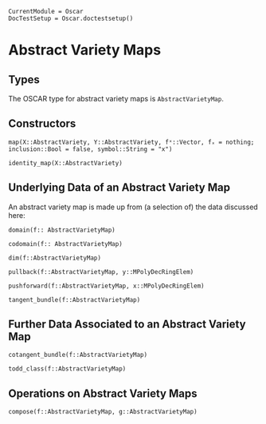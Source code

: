 ```@meta
CurrentModule = Oscar
DocTestSetup = Oscar.doctestsetup()
```

# Abstract Variety Maps

## Types

The OSCAR type for abstract variety maps is `AbstractVarietyMap`.

## Constructors

```@docs
map(X::AbstractVariety, Y::AbstractVariety, fˣ::Vector, fₓ = nothing; inclusion::Bool = false, symbol::String = "x")
```

```@docs
identity_map(X::AbstractVariety)
```

## Underlying Data of an Abstract Variety Map

An abstract variety map is made up from (a selection of) the data discussed here:

```@docs
domain(f:: AbstractVarietyMap)
```

```@docs
codomain(f:: AbstractVarietyMap)
```

```@docs
dim(f::AbstractVarietyMap)
```

```@docs
pullback(f::AbstractVarietyMap, y::MPolyDecRingElem)
```

```@docs
pushforward(f::AbstractVarietyMap, x::MPolyDecRingElem)
```

```@docs
tangent_bundle(f::AbstractVarietyMap)
```

## Further Data Associated to an Abstract Variety Map

```@docs
cotangent_bundle(f::AbstractVarietyMap)
```

```@docs
todd_class(f::AbstractVarietyMap)
```

## Operations on Abstract Variety Maps

```@docs
compose(f::AbstractVarietyMap, g::AbstractVarietyMap)
```

